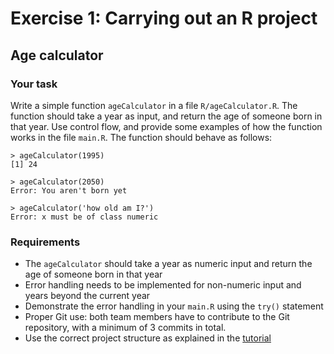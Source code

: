 # Exercise 1: Carrying out an R project

## Age calculator

### Your task
Write a simple function `ageCalculator` in a file `R/ageCalculator.R`. The function should take a year as input, and return the age of someone born in that year. Use control flow, and provide some examples of how the function works in the file `main.R`. The function should behave as follows:

    > ageCalculator(1995)
    [1] 24

    > ageCalculator(2050)
    Error: You aren't born yet

    > ageCalculator('how old am I?')
    Error: x must be of class numeric

### Requirements
- The `ageCalculator` should take a year as numeric input and return the age of someone born in that year
- Error handling needs to be implemented for non-numeric input and years beyond the current year
- Demonstrate the error handling in your `main.R` using the `try()` statement
- Proper Git use: both team members have to contribute to the Git repository, with a minimum of 3 commits in total.
- Use the correct project structure as explained in the [tutorial](http://geoscripting-wur.github.io/RProjectManagement/)
